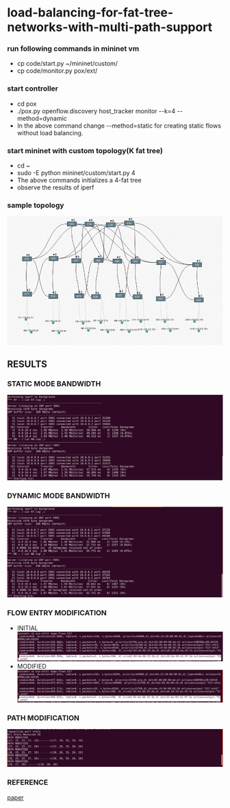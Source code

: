 # load-balancing-for-fat-tree-networks-with-multi-path-support
### run following commands in mininet vm
- cp code/start.py ~/mininet/custom/
- cp code/monitor.py pox/ext/
### start controller
- cd pox
- ./pox.py openflow.discovery host_tracker monitor --k=4 --method=dynamic
- In the above command change --method=static for creating static flows without load balancing.
### start mininet with custom topology(K fat tree)
- cd ~
- sudo -E python mininet/custom/start.py 4
- The above commands initializes a 4-fat tree
- observe the results of iperf
### sample topology
![4 fat tree](/topo.png)
## RESULTS
### STATIC MODE BANDWIDTH
![static](/results/static_mode.png)
### DYNAMIC MODE BANDWIDTH
![dynamic](/results/dynamic_mode.png)
### FLOW ENTRY MODIFICATION
- INITIAL
![initial](/results/initial_flow_entry.png)
- MODIFIED
![modified](/results/changed_flow_entry.png)
### PATH MODIFICATION
![path](/results/path_modified.png)
### REFERENCE
[paper](https://users.cs.fiu.edu/~pand/publications/13icc-yu.pdf)